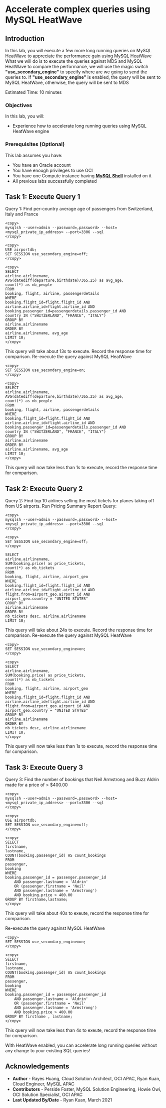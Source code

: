 # Accelerate complex queries using MySQL HeatWave

## Introduction

In this lab, you will execute a few more long running queries on MySQL HeatWave to appreciate the performance gain using MySQL HeatWave
What we will do is to execute the queries against MDS and MySQL HeatWave to compare the performance, we will use the magic switch **"use_secondary_engine"** to specify where are we going to send the queries to. If **"use_secondary_engine"** is enabled, the query will be sent to  MySQL HeatWave, otherwise, the query will be sent to MDS

Estimated Time: 10 minutes

### Objectives

In this lab, you will:
* Experience how to accelerate long running queries using MySQL HeatWave engine


### Prerequisites (Optional)

This lab assumes you have:
* You have an Oracle account
* You have enough privileges to use OCI
* You have one Compute instance having <a href="https://dev.mysql.com/doc/mysql-shell/8.0/en/mysql-shell-install.html" target="\_blank">**MySQL Shell**</a> installed on it
* All previous labs successfully completed

## Task 1: Execute Query 1
Query 1: Find per-country average age of passengers from Switzerland, Italy and France

  ```
  <copy>
  mysqlsh --user=admin --password=,password> --host=<mysql_private_ip_address> --port=3306 --sql
  </copy>
  ```
  ```
  <copy>
  USE airportdb;
  SET SESSION use_secondary_engine=off;
  </copy>
  ```

  ```
  <copy>
  SELECT
  airline.airlinename,
  AVG(datediff(departure,birthdate)/365.25) as avg_age,
  count(*) as nb_people
  FROM
  booking, flight, airline, passengerdetails
  WHERE
  booking.flight_id=flight.flight_id AND
  airline.airline_id=flight.airline_id AND
  booking.passenger_id=passengerdetails.passenger_id AND
  country IN ("SWITZERLAND", "FRANCE", "ITALY")
  GROUP BY
  airline.airlinename
  ORDER BY
  airline.airlinename, avg_age
  LIMIT 10;
  </copy>
  ```

This query will take about 13s to execute. Record the response time for comparison. 
Re-execute the query against MySQL HeatWave

  ```
  <copy>
  SET SESSION use_secondary_engine=on;
  </copy>
  ```
  ```
  <copy>
  SELECT
  airline.airlinename,
  AVG(datediff(departure,birthdate)/365.25) as avg_age,
  count(*) as nb_people
  FROM
  booking, flight, airline, passengerdetails
  WHERE
  booking.flight_id=flight.flight_id AND
  airline.airline_id=flight.airline_id AND
  booking.passenger_id=passengerdetails.passenger_id AND
  country IN ("SWITZERLAND", "FRANCE", "ITALY")
  GROUP BY
  airline.airlinename
  ORDER BY
  airline.airlinename, avg_age
  LIMIT 10;
  </copy>
  ```
This query will now take less than 1s to execute, record the response time for comparison.

## Task 2: Execute Query 2

Query 2: Find top 10 airlines selling the most tickets for planes taking off from US airports. Run Pricing Summary Report Query:

  ```
  <copy>
  mysqlsh --user=admin --password=,password> --host=<mysql_private_ip_address> --port=3306 --sql
  </copy>
  ```
  ```
  <copy>
  SET SESSION use_secondary_engine=off;
  </copy>
  ```
  ```
  SELECT
  airline.airlinename,
  SUM(booking.price) as price_tickets,
  count(*) as nb_tickets
  FROM
  booking, flight, airline, airport_geo
  WHERE
  booking.flight_id=flight.flight_id AND
  airline.airline_id=flight.airline_id AND
  flight.from=airport_geo.airport_id AND
  airport_geo.country = "UNITED STATES"
  GROUP BY
  airline.airlinename
  ORDER BY
  nb_tickets desc, airline.airlinename
  LIMIT 10;
  ```

This query will take about 24s to execute. Record the response time for comparison.
Re-execute the query against MySQL HeatWave

  ```
  <copy>
  SET SESSION use_secondary_engine=on;
  </copy>
  ```
  ```
  <copy>
  SELECT
  airline.airlinename,
  SUM(booking.price) as price_tickets,
  count(*) as nb_tickets
  FROM
  booking, flight, airline, airport_geo
  WHERE
  booking.flight_id=flight.flight_id AND
  airline.airline_id=flight.airline_id AND
  flight.from=airport_geo.airport_id AND
  airport_geo.country = "UNITED STATES"
  GROUP BY
  airline.airlinename
  ORDER BY
  nb_tickets desc, airline.airlinename
  LIMIT 10;
  </copy>
  ```
This query will now take less than 1s to execute, record the response time for comparison.

## Task 3: Execute Query 3

Query 3: Find the number of bookings that Neil Armstrong and Buzz Aldrin made for a price of > $400.00

  ```
  <copy>
  mysqlsh --user=admin --password=,password> --host=<mysql_private_ip_address> --port=3306 --sql
  </copy>
  ```
  ```
  <copy>
  USE airportdb;
  SET SESSION use_secondary_engine=off;
  </copy>
  ```
  ```
  <copy>
  SELECT
  firstname,
  lastname,
  COUNT(booking.passenger_id) AS count_bookings
  FROM
  passenger,
  booking
  WHERE
  booking.passenger_id = passenger.passenger_id
      AND passenger.lastname = 'Aldrin'
      OR (passenger.firstname = 'Neil'
      AND passenger.lastname = 'Armstrong')
      AND booking.price > 400.00
  GROUP BY firstname,lastname;
  </copy>
  ```

This query will take about 40s to exeute, record the response time for comparison.

Re-execute the query against MySQL HeatWave

  ```
  <copy>
  SET SESSION use_secondary_engine=on;
  </copy>
  ```
  ```
  <copy>
  SELECT
  firstname,
  lastname,
  COUNT(booking.passenger_id) AS count_bookings
  FROM
  passenger,
  booking
  WHERE
  booking.passenger_id = passenger.passenger_id
      AND passenger.lastname = 'Aldrin'
      OR (passenger.firstname = 'Neil'
      AND passenger.lastname = 'Armstrong')
      AND booking.price > 400.00
  GROUP BY firstname , lastname;
  </copy>
  ```
  
This query will now take less than 4s to exeute, record the response time for comparison.

With HeatWave enabled, you can accelerate long running queries without any change to your existing SQL queries!

## Acknowledgements
* **Author** 
             - Rayes Huang, Cloud Solution Architect, OCI APAC, Ryan Kuan, Cloud Engineer, MySQL APAC
* **Contributors** 
			 - Perside Foster, MySQL Solution Engineering, Howie Owi, OCI Solution Specialist, OCI APAC
* **Last Updated By/Date** - Ryan Kuan, March 2021